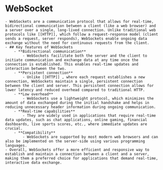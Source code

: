 # WebSocket
	- WebSockets are a communication protocol that allows for real-time, bidirectional communication between a client (like a web browser) and a server over a single, long-lived connection. Unlike traditional web protocols like [[HTTP]], which follow a request-response model (client sends a request, server responds), WebSockets enable ongoing data exchange without the need for continuous requests from the client.
	- ## Key features of WebSockets
		- **Bidirectional communication**
			- WebSockets facilitate both the server and the client to initiate communication and exchange data at any time once the connection is established. This enables real-time updates and interaction between the two.
		- **Persistent connection**
			- Unlike [[HTTP]] , where each request establishes a new connection, WebSockets maintain a single, persistent connection between the client and server. This persistent connection allows for lower latency and reduced overhead compared to traditional HTTP.
		- **Low overhead**
			- WebSockets use a lightweight protocol, which minimizes the amount of data exchanged during the initial handshake and helps in reducing unnecessary header information during ongoing communication.
		- **Real-time capabilities**
			- They are widely used in applications that require real-time data updates, such as chat applications, online gaming, financial dashboards, live sports scores, etc., where immediate updates are crucial.
		- **Compatibility**
			- WebSockets are supported by most modern web browsers and can also be implemented on the server-side using various programming languages.
	- Overall, WebSockets offer a more efficient and responsive way to establish and maintain a connection between a client and a server, making them a preferred choice for applications that demand real-time, interactive data exchange.